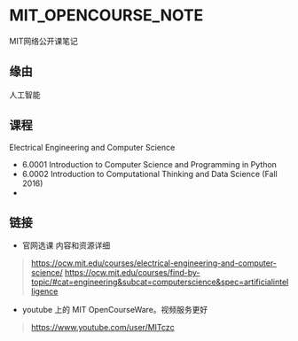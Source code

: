 # MIT_OPENCOURSE_NOTE
MIT网络公开课笔记

## 缘由

人工智能

## 课程

Electrical Engineering and Computer Science

* 6.0001 Introduction to Computer Science and Programming in Python
* 6.0002 Introduction to Computational Thinking and Data Science (Fall 2016)
* 

## 链接

-  官网选课 内容和资源详细

> https://ocw.mit.edu/courses/electrical-engineering-and-computer-science/
> https://ocw.mit.edu/courses/find-by-topic/#cat=engineering&subcat=computerscience&spec=artificialintelligence

- youtube 上的 MIT OpenCourseWare。视频服务更好

> https://www.youtube.com/user/MITczc